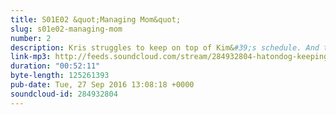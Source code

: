 ```yaml
---
title: S01E02 &quot;Managing Mom&quot;
slug: s01e02-managing-mom
number: 2
description: Kris struggles to keep on top of Kim&#39;s schedule. And there&#39;s a new nanny causing trouble in Calabasas, California
link-mp3: http://feeds.soundcloud.com/stream/284932804-hatondog-keeping-up-with-keeping-up-with-the-kardashians-ep2-s01e02-managing-mom.mp3
duration: "00:52:11"
byte-length: 125261393
pub-date: Tue, 27 Sep 2016 13:08:18 +0000
soundcloud-id: 284932804
---
```

